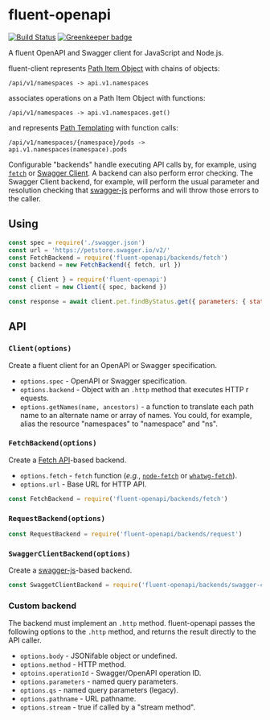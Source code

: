 # fluent-openapi

[![Build Status][build]](https://travis-ci.org/silasbw/fluent-openapi) [![Greenkeeper badge][greenkeeper]](https://greenkeeper.io/)

[greenkeeper]: https://badges.greenkeeper.io/silasbw/fluent-openapi.svg
[build]: https://travis-ci.org/silasbw/fluent-openapi.svg?branch=master

A fluent OpenAPI and Swagger client for JavaScript and Node.js.

fluent-client represents [Path Item
Object](https://swagger.io/specification/#pathItemObject) with chains
of objects:

```
/api/v1/namespaces -> api.v1.namespaces
```

associates operations on a Path Item Object with functions:

```
/api/v1/namespaces -> api.v1.namespaces.get()
```

and represents [Path
Templating](https://swagger.io/specification/#pathTemplating) with
function calls:

```
/api/v1/namespaces/{namespace}/pods -> api.v1.namespaces(namespace).pods
```

Configurable "backends" handle executing API calls by, for example,
using [`fetch`](#fetchbackendoptions) or [Swagger
Client](#swaggerclientbackendoptions). A backend can also perform
error checking.  The Swagger Client backend, for example, will perform
the usual parameter and resolution checking that
[swagger-js](https://github.com/swagger-api/swagger-js) performs and
will throw those errors to the caller.

## Using

```js
const spec = require('./swagger.json')
const url = 'https://petstore.swagger.io/v2/'
const FetchBackend = require('fluent-openapi/backends/fetch')
const backend = new FetchBackend({ fetch, url })

const { Client } = require('fluent-openapi')
const client = new Client({ spec, backend })

const response = await client.pet.findByStatus.get({ parameters: { status: 'available' } })
```

## API

### `Client(options)`

Create a fluent client for an OpenAPI or Swagger specification.

* `options.spec` - OpenAPI or Swagger specification.
* `options.backend` - Object with an `.http` method that executes HTTP
r equests.
* `options.getNames(name, ancestors)` - a function to translate each
path name to an alternate name or array of names. You could, for
example, alias the resource "namespaces" to "namespace" and "ns".

### `FetchBackend(options)`

Create a [Fetch API](https://developer.mozilla.org/en-US/docs/Web/API/Fetch_API)-based
backend.

* `options.fetch` - `fetch` function (*e.g.*,
[`node-fetch`](https://www.npmjs.com/package/node-fetch) or
[`whatwg-fetch`](https://www.npmjs.com/package/whatwg-fetch)).
* `options.url` - Base URL for HTTP API.

```js
const FetchBackend = require('fluent-openapi/backends/fetch')
```

### `RequestBackend(options)`

```js
const RequestBackend = require('fluent-openapi/backends/request')
```

### `SwaggerClientBackend(options)`

Create a [swagger-js](https://github.com/swagger-api/swagger-js)-based
backend.

```js
const SwaggetClientBackend = require('fluent-openapi/backends/swagger-client')
```

### Custom backend

The backend must implement an `.http` method. fluent-openapi passes
the following options to the `.http` method, and returns the result
directly to the API caller.

* `options.body` - JSONifable object or undefined.
* `options.method` - HTTP method.
* `optoins.operationId` - Swagger/OpenAPI operation ID.
* `options.parameters` - named query parameters.
* `options.qs` - named query parameters (legacy).
* `options.pathname` - URL pathname.
* `options.stream` - true if called by a "stream method".

[1]: https://swagger.io/specification/#pathItemObject
[2]: https://swagger.io/specification/#pathTemplating
